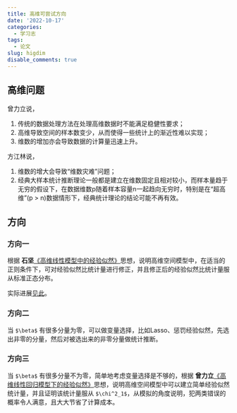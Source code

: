 ```yaml
---
title: 高维可尝试方向
date: '2022-10-17'
categories:
  - 学习志
tags:
  - 论文
slug: higdim
disable_comments: true
---
```

## 高维问题
曾力立说，
1. 传统的数据处理方法在处理高维数据时不能满足稳健性要求；
2. 高维导致空间的样本数变少，从而使得一些统计上的渐近性难以实现；
3. 维数的增加亦会导致数据的计算量迅速上升。

方江林说，
1. 维数的增大会导致“维数灾难”问题；
2. 经典大样本统计推断理论一般都是建立在维数固定且相对较小，而样本量趋于无穷的假设下，在数据维数p随着样本容量n一起趋向无穷时，特别是在“超高维”(p > n)数据情形下，经典统计理论的结论可能不再有效。

## 方向

### 方向一 

根据 __石坚__[《高维线性模型中的经验似然》](/papers/HigDimen/2.pdf)思想，说明高维空间模型中，在适当的正则条件下，可对经验似然比统计量进行修正，并且修正后的经验似然比统计量服从标准正态分布。

实际进展[见此](https://tang-jay.github.io/HighDimen)。


### 方向二 
当 `$\beta$` 有很多分量为零，可以做变量选择，比如Lasso、惩罚经验似然，先选出非零的分量，然后对被选出来的非零分量做统计推断。


### 方向三 

当 `$\beta$` 有很多分量不为零，简单地考虑变量选择是不够的，根据 __曾力立__[《高维线性回归模型下的经验似然》](/papers/HigDimen/4.caj)思想，说明高维空间模型中可以建立简单经验似然统计量，并且证明该统计量服从 `$\chi^2_1$`，从模拟的角度说明，犯两类错误的概率令人满意，且大大节省了计算成本。

